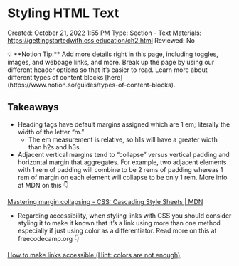# Styling HTML Text

Created: October 21, 2022 1:55 PM
Type: Section - Text
Materials: https://gettingstartedwith.css.education/ch2.html
Reviewed: No

<aside>
💡 **Notion Tip:** Add more details right in this page, including toggles, images, and webpage links, and more. Break up the page by using our different header options so that it’s easier to read. Learn more about different types of content blocks [here](https://www.notion.so/guides/types-of-content-blocks).

</aside>

## Takeaways

- Heading tags have default margins assigned which are 1 em; literally the width of the letter “m.”
    - The em measurement is relative, so h1s will have a greater width than h2s and h3s.
- Adjacent vertical margins tend to “collapse” versus vertical padding and horizontal margin that aggregates. For example, two adjacent elements with 1 rem of padding will combine to be 2 rems of padding whereas 1 rem of margin on each element will collapse to be only 1 rem. More info at MDN on this 👇

[Mastering margin collapsing - CSS&colon; Cascading Style Sheets | MDN](https://developer.mozilla.org/en-US/docs/Web/CSS/CSS_Box_Model/Mastering_margin_collapsing)

- Regarding accessibility, when styling links with CSS you should consider styling it to make it known that it’s a link using more than one method especially if just using color as a differentiator. Read more on this at freecodecamp.org 👇

[How to make links accessible (Hint: colors are not enough)](https://www.freecodecamp.org/news/link-accessibility-colors-are-not-enough/)